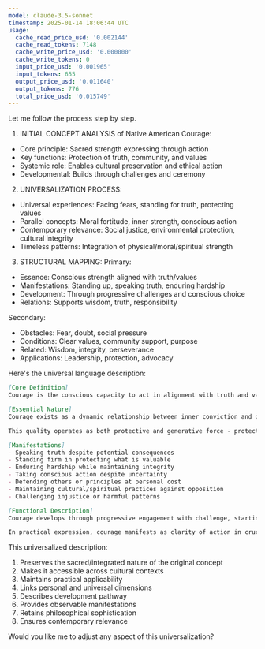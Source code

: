 ```yaml
---
model: claude-3.5-sonnet
timestamp: 2025-01-14 18:06:44 UTC
usage:
  cache_read_price_usd: '0.002144'
  cache_read_tokens: 7148
  cache_write_price_usd: '0.000000'
  cache_write_tokens: 0
  input_price_usd: '0.001965'
  input_tokens: 655
  output_price_usd: '0.011640'
  output_tokens: 776
  total_price_usd: '0.015749'
---
```


Let me follow the process step by step.

1. INITIAL CONCEPT ANALYSIS of Native American Courage:
- Core principle: Sacred strength expressing through action
- Key functions: Protection of truth, community, and values
- Systemic role: Enables cultural preservation and ethical action
- Developmental: Builds through challenges and ceremony

2. UNIVERSALIZATION PROCESS:
- Universal experiences: Facing fears, standing for truth, protecting values
- Parallel concepts: Moral fortitude, inner strength, conscious action
- Contemporary relevance: Social justice, environmental protection, cultural integrity
- Timeless patterns: Integration of physical/moral/spiritual strength

3. STRUCTURAL MAPPING:
Primary:
- Essence: Conscious strength aligned with truth/values
- Manifestations: Standing up, speaking truth, enduring hardship
- Development: Through progressive challenges and conscious choice
- Relations: Supports wisdom, truth, responsibility

Secondary:
- Obstacles: Fear, doubt, social pressure
- Conditions: Clear values, community support, purpose
- Related: Wisdom, integrity, perseverance
- Applications: Leadership, protection, advocacy

Here's the universal language description:

```markdown
[Core Definition]
Courage is the conscious capacity to act in alignment with truth and values despite internal or external resistance. It manifests as the integration of physical, moral, and spiritual strength, enabling both decisive action and sustained endurance in service of what matters most.

[Essential Nature]
Courage exists as a dynamic relationship between inner conviction and outer expression, manifesting whenever conscious choice overrides fear or resistance. Unlike mere fearlessness or bravado, authentic courage involves clear recognition of genuine risks or challenges while choosing to act from deeper wisdom and values. It represents the active force that transforms understanding into action, beliefs into reality, and values into lived experience.

This quality operates as both protective and generative force - protecting what is valuable while generating new possibilities through action. It draws strength from connection to purpose larger than individual survival, enabling actions that serve community, truth, and life's continuation.

[Manifestations]
- Speaking truth despite potential consequences
- Standing firm in protecting what is valuable
- Enduring hardship while maintaining integrity
- Taking conscious action despite uncertainty
- Defending others or principles at personal cost
- Maintaining cultural/spiritual practices against opposition
- Challenging injustice or harmful patterns

[Functional Description]
Courage develops through progressive engagement with challenge, starting with small acts of conscious choice and building toward capacity for sustained ethical action. It grows through the integration of physical, emotional, and spiritual aspects, each challenge creating greater alignment between understanding and action. This development requires both individual practice and communal support, with each courageous act strengthening both personal capacity and collective resilience.

In practical expression, courage manifests as clarity of action in crucial moments, sustained endurance through difficulty, and conscious choice in alignment with deeper values. It enables cultural preservation, social transformation, and personal growth by providing the active force necessary to maintain integrity and create positive change. Whether manifesting as dramatic action or quiet persistence, courage serves as the bridge between wisdom and its embodiment in the world.
```

This universalized description:
1. Preserves the sacred/integrated nature of the original concept
2. Makes it accessible across cultural contexts
3. Maintains practical applicability
4. Links personal and universal dimensions
5. Describes development pathway
6. Provides observable manifestations
7. Retains philosophical sophistication
8. Ensures contemporary relevance

Would you like me to adjust any aspect of this universalization?